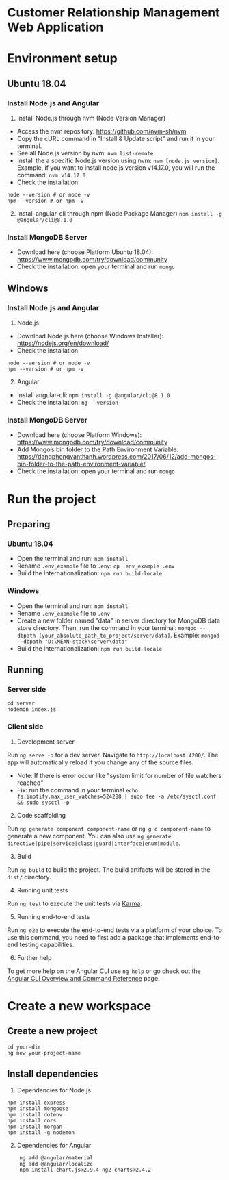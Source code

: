 # Customer Relationship Management Web Application

# Environment setup

## Ubuntu 18.04

### Install Node.js and Angular

1. Install Node.js through nvm (Node Version Manager)
- Access the nvm repository: https://github.com/nvm-sh/nvm
- Copy the cURL command in "Install & Update script" and run it in your terminal.
- See all Node.js version by nvm: `nvm list-remote`
- Install the a specific Node.js version using nvm: `nvm [node.js version]`. Example, if you want to install node.js version v14.17.0, you will run the command: `nvm v14.17.0`
- Check the installation
```
node --version # or node -v
npm --version # or npm -v
```

2. Install angular-cli through npm (Node Package Manager)
```npm install -g @angular/cli@8.1.0```

### Install MongoDB Server
- Download here (choose Platform Ubuntu 18.04): https://www.mongodb.com/try/download/community
- Check the installation: open your terminal and run `mongo`

## Windows

### Install Node.js and Angular

1. Node.js
- Download Node.js here (choose Windows Installer): https://nodejs.org/en/download/
- Check the installation
```
node --version # or node -v
npm --version # or npm -v
```

2. Angular
- Install angular-cli: `npm install -g @angular/cli@8.1.0`
- Check the installation: `ng --version`

### Install MongoDB Server
- Download here (choose Platform Windows): https://www.mongodb.com/try/download/community
- Add Mongo’s bin folder to the Path Environment Variable: https://dangphongvanthanh.wordpress.com/2017/06/12/add-mongos-bin-folder-to-the-path-environment-variable/
- Check the installation: open your terminal and run `mongo`

# Run the project

## Preparing

### Ubuntu 18.04
- Open the terminal and run: `npm install`
- Rename `.env_example` file to `.env`: `cp .env_example .env`
- Build the Internationalization: `npm run build-locale`

### Windows
- Open the terminal and run: `npm install`
- Rename `.env_example` file to `.env`
- Create a new folder named "data" in server directory for MongoDB data store directory. Then, run the command in your terminal: `mongod --dbpath [your_absolute_path_to_project/server/data]`. Example: `mongod --dbpath "D:\MEAN-stack\server\data"`
- Build the Internationalization: `npm run build-locale`

## Running

### Server side
```
cd server
nodemon index.js
```

### Client side
1. Development server

Run `ng serve -o` for a dev server. Navigate to `http://localhost:4200/`. The app will automatically reload if you change any of the source files. 
* Note: If there is error occur like "system limit for number of file watchers reached"
* Fix: run the command in your terminal 
`echo fs.inotify.max_user_watches=524288 | sudo tee -a /etc/sysctl.conf && sudo sysctl -p`

2. Code scaffolding

Run `ng generate component component-name` or `ng g c component-name` to generate a new component. You can also use `ng generate directive|pipe|service|class|guard|interface|enum|module`.

3. Build

Run `ng build` to build the project. The build artifacts will be stored in the `dist/` directory.

4. Running unit tests

Run `ng test` to execute the unit tests via [Karma](https://karma-runner.github.io).

5. Running end-to-end tests

Run `ng e2e` to execute the end-to-end tests via a platform of your choice. To use this command, you need to first add a package that implements end-to-end testing capabilities.

6. Further help

To get more help on the Angular CLI use `ng help` or go check out the [Angular CLI Overview and Command Reference](https://angular.io/cli) page.

# Create a new workspace

## Create a new project
```
cd your-dir
ng new your-project-name
```

## Install dependencies

1. Dependencies for Node.js

```
npm install express
npm install mongoose
npm install dotenv
npm install cors
npm install morgan
npm install -g nodemon
```

2. Dependencies for Angular

```
    ng add @angular/material
    ng add @angular/localize
    npm install chart.js@2.9.4 ng2-charts@2.4.2
```